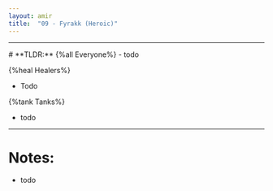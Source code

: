 ```yaml
---
layout: amir
title:  "09 - Fyrakk (Heroic)"
---
```


<hr>
# **TLDR:**
{%all Everyone%}
- todo

{%heal Healers%}
- Todo

{%tank Tanks%}
- todo

<hr>

# Notes:
- todo

    